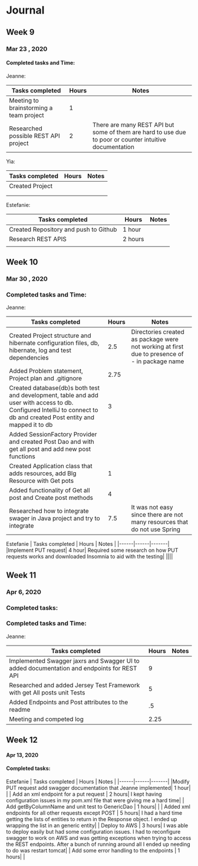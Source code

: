 # Journal
## Week 9
### Mar 23 , 2020
#### Completed tasks and Time:
Jeanne:  

| Tasks completed | Hours | Notes |
|------|------|-------|
|Meeting to brainstorming  a team project| 1 ||
|Researched possible REST API project | 2 | There are many REST API but some of them are hard to use due to poor or counter intuitive documentation|

Yia:

| Tasks completed | Hours | Notes |
|------|------|-------|
|Created Project|||
||||
||||

Estefanie: 

| Tasks completed | Hours | Notes |
|------|------|-------|
|Created Repository and push to Github | 1 hour||
|Research REST APIS| 2 hours||
||||
## Week 10
### Mar 30 , 2020
### Completed tasks and Time:
Jeanne: 

| Tasks completed | Hours | Notes |
|------|------|-------|
|Created Project structure  and hibernate configuration files, db, hibernate, log and test dependencies| 2.5| Directories created as package were not working at first due to presence of - in package name|
|Added Problem statement, Project plan and .gitignore| 2.75 ||
|Created database(db)s both test and development, table and add user with access to db. Configured IntelliJ to connect to db and created Post entity and mapped it to db | 3 ||
|Added SessionFactory Provider and created Post Dao and  with get all post and add new post functions |||
|Created Application class that adds resources, add Blg Resource with Get pots| 1 ||
|Added functionality of Get all post and Create post methods |4 ||
|Researched how to integrate swager in Java project and try  to integrate  | 7.5 | It was not easy since there are not many resources that do not use Spring|

Estefanie
| Tasks completed | Hours | Notes |
|------|------|-------|
|Implement PUT request| 4 hour| Required some research on how PUT requests works and downloaded Insomnia to aid with the testing|
||||
## Week 11
### Apr 6, 2020
### Completed tasks:
### Completed tasks and Time:

Jeanne: 

| Tasks completed | Hours | Notes |
|------|------|-------|
|Implemented Swagger jaxrs and Swagger UI to added documentation and endpoints for REST API| 9 ||
| Researched and added Jersey Test Framework with get All posts unit Tests| 5 ||
|Added Endpoints and Post attributes to the readme| .5||
|Meeting and competed log| 2.25 ||

## Week 12
#### Apr 13, 2020
#### Completed tasks:

Estefanie
| Tasks completed | Hours | Notes |
|------|------|-------|
|Modify PUT request add swagger documentation that Jeanne implemented| 1 hour| |
| Add an xml endpoint for a put request | 2 hours| I kept having configuration issues  in my pom.xml file that were giving me a hard time|
| Add getByColumnName and unit test to GenericDao | 1 hours| |
| Added xml endpoints for all other requests except POST | 5 hours| I had a hard time getting the lists of entities to return in the Response object. I ended up wrapping the list in an generic entity|
| Deploy to AWS | 3 hours| I was able to deploy easily but had some configuration issues. I had to reconfigure swagger to work on AWS and was getting exceptions when trying to access the REST endpoints. After a bunch of running around all I ended up needing to do was restart tomcat|
| Add some error handling to the endpoints | 1 hours| |